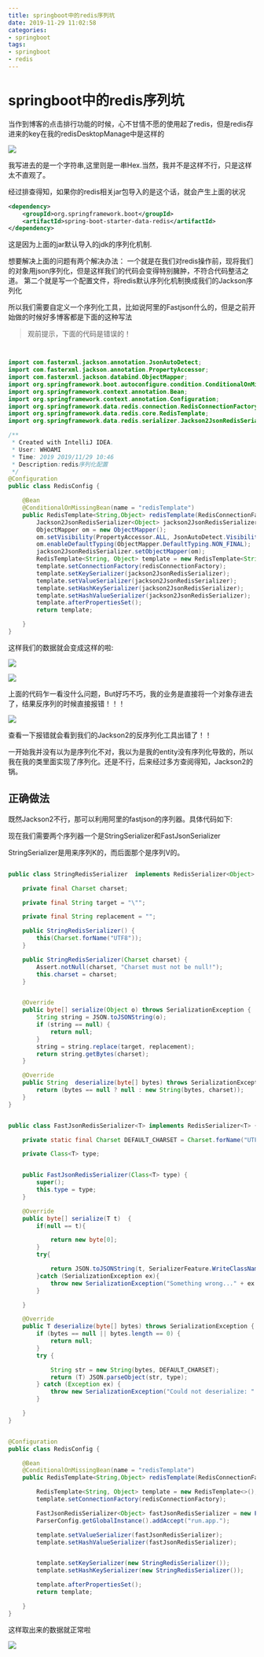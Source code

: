 ```yaml
---
title: springboot中的redis序列坑
date: 2019-11-29 11:02:58
categories:
- springboot
tags:
- springboot
- redis
---
```



# springboot中的redis序列坑

当作到博客的点击排行功能的时候，心不甘情不愿的使用起了redis，但是redis存进来的key在我的redisDesktopManage中是这样的

![](https://s2.ax1x.com/2019/11/29/QktA6s.png)

我写进去的是一个字符串,这里则是一串Hex.当然，我并不是这样不行，只是这样太不直观了。

经过排查得知，如果你的redis相关jar包导入的是这个话，就会产生上面的状况

```xml
<dependency>
    <groupId>org.springframework.boot</groupId>
    <artifactId>spring-boot-starter-data-redis</artifactId>
</dependency>

```

这是因为上面的jar默认导入的jdk的序列化机制.

想要解决上面的问题有两个解决办法：
一个就是在我们对redis操作前，现将我们的对象用json序列化，但是这样我们的代码会变得特别臃肿，不符合代码整洁之道。
第二个就是写一个配置文件，将redis默认序列化机制换成我们的Jackson序列化


所以我们需要自定义一个序列化工具，比如说阿里的Fastjson什么的，但是之前开始做的时候好多博客都是下面的这种写法
> 观前提示，下面的代码是错误的！


```java


import com.fasterxml.jackson.annotation.JsonAutoDetect;
import com.fasterxml.jackson.annotation.PropertyAccessor;
import com.fasterxml.jackson.databind.ObjectMapper;
import org.springframework.boot.autoconfigure.condition.ConditionalOnMissingBean;
import org.springframework.context.annotation.Bean;
import org.springframework.context.annotation.Configuration;
import org.springframework.data.redis.connection.RedisConnectionFactory;
import org.springframework.data.redis.core.RedisTemplate;
import org.springframework.data.redis.serializer.Jackson2JsonRedisSerializer;

/**
 * Created with IntelliJ IDEA.
 * User: WHOAMI
 * Time: 2019 2019/11/29 10:46
 * Description:redis序列化配置
 */
@Configuration
public class RedisConfig {

    @Bean
    @ConditionalOnMissingBean(name = "redisTemplate")
    public RedisTemplate<String,Object> redisTemplate(RedisConnectionFactory redisConnectionFactory){
        Jackson2JsonRedisSerializer<Object> jackson2JsonRedisSerializer = new Jackson2JsonRedisSerializer<Object>(Object.class);
        ObjectMapper om = new ObjectMapper();
        om.setVisibility(PropertyAccessor.ALL, JsonAutoDetect.Visibility.ANY);
        om.enableDefaultTyping(ObjectMapper.DefaultTyping.NON_FINAL);
        jackson2JsonRedisSerializer.setObjectMapper(om);
        RedisTemplate<String, Object> template = new RedisTemplate<String, Object>();
        template.setConnectionFactory(redisConnectionFactory);
        template.setKeySerializer(jackson2JsonRedisSerializer);
        template.setValueSerializer(jackson2JsonRedisSerializer);
        template.setHashKeySerializer(jackson2JsonRedisSerializer);
        template.setHashValueSerializer(jackson2JsonRedisSerializer);
        template.afterPropertiesSet();
        return template;

    }
}


```


这样我们的数据就会变成这样的啦:


![](https://s2.ax1x.com/2019/11/29/QkULpF.png)

![](https://s2.ax1x.com/2019/12/03/QMUUAS.png)



上面的代码乍一看没什么问题，But好巧不巧，我的业务是直接将一个对象存进去了，结果反序列的时候直接报错！！！

![](https://s2.ax1x.com/2019/12/03/QMdjOI.png)

查看一下报错就会看到我们的Jackson2的反序列化工具出错了！！


一开始我并没有以为是序列化不对，我以为是我的entity没有序列化导致的，所以我在我的类里面实现了序列化。还是不行，后来经过多方查阅得知，Jackson2的锅。

## 正确做法

既然Jackson2不行，那可以利用阿里的fastjson的序列器。具体代码如下:

现在我们需要两个序列器一个是StringSerializer和FastJsonSerializer

StringSerializer是用来序列K的，而后面那个是序列V的。


```java

public class StringRedisSerializer  implements RedisSerializer<Object> {

    private final Charset charset;

    private final String target = "\"";

    private final String replacement = "";

    public StringRedisSerializer() {
        this(Charset.forName("UTF8"));
    }

    public StringRedisSerializer(Charset charset) {
        Assert.notNull(charset, "Charset must not be null!");
        this.charset = charset;
    }


    @Override
    public byte[] serialize(Object o) throws SerializationException {
        String string = JSON.toJSONString(o);
        if (string == null) {
            return null;
        }
        string = string.replace(target, replacement);
        return string.getBytes(charset);
    }

    @Override
    public String  deserialize(byte[] bytes) throws SerializationException {
        return (bytes == null ? null : new String(bytes, charset));
    }
}

```


```java

public class FastJsonRedisSerializer<T> implements RedisSerializer<T> {

    private static final Charset DEFAULT_CHARSET = Charset.forName("UTF-8");

    private Class<T> type;


    public FastJsonRedisSerializer(Class<T> type) {
        super();
        this.type = type;
    }

    @Override
    public byte[] serialize(T t)  {
        if(null == t){

            return new byte[0];
        }
        try{

            return JSON.toJSONString(t, SerializerFeature.WriteClassName).getBytes(DEFAULT_CHARSET);
        }catch (SerializationException ex){
            throw new SerializationException("Something wrong..." + ex.getMessage(),ex);
        }

    }

    @Override
    public T deserialize(byte[] bytes) throws SerializationException {
        if (bytes == null || bytes.length == 0) {
            return null;
        }
        try {

            String str = new String(bytes, DEFAULT_CHARSET);
            return (T) JSON.parseObject(str, type);
        } catch (Exception ex) {
            throw new SerializationException("Could not deserialize: " + ex.getMessage(), ex);
        }

    }
}

```



```java

@Configuration
public class RedisConfig {

    @Bean
    @ConditionalOnMissingBean(name = "redisTemplate")
    public RedisTemplate<String,Object> redisTemplate(RedisConnectionFactory redisConnectionFactory){

        RedisTemplate<String, Object> template = new RedisTemplate<>();
        template.setConnectionFactory(redisConnectionFactory);

        FastJsonRedisSerializer<Object> fastJsonRedisSerializer = new FastJsonRedisSerializer(Object.class);
        ParserConfig.getGlobalInstance().addAccept("run.app.");

        template.setValueSerializer(fastJsonRedisSerializer);
        template.setHashValueSerializer(fastJsonRedisSerializer);


        template.setKeySerializer(new StringRedisSerializer());
        template.setHashKeySerializer(new StringRedisSerializer());

        template.afterPropertiesSet();
        return template;

    }
}


```


这样取出来的数据就正常啦

![](https://s2.ax1x.com/2019/12/03/QM6qsg.png)
